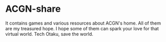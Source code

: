 # ACGN-share
It contains games and various resources about ACGN's home. All of them are my
treasured hope. I hope some of them can spark your love for that virtual world.
Tech Otaku, save the world.
